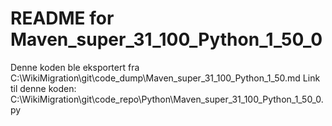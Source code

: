 # README for Maven_super_31_100_Python_1_50_0
Denne koden ble eksportert fra C:\WikiMigration\git\code_dump\Maven_super_31_100_Python_1_50.md
Link til denne koden: C:\WikiMigration\git\code_repo\Python\Maven_super_31_100_Python_1_50_0.py
